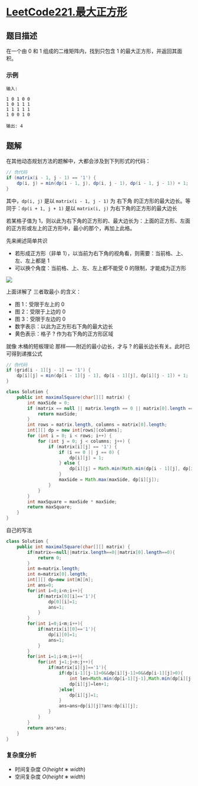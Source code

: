 # [LeetCode221.最大正方形](https://leetcode-cn.com/problems/maximal-square/)
## 题目描述
在一个由 0 和 1 组成的二维矩阵内，找到只包含 1 的最大正方形，并返回其面积。
### 示例
```
输入: 

1 0 1 0 0
1 0 1 1 1
1 1 1 1 1
1 0 0 1 0

输出: 4
```
## 题解
在其他动态规划方法的题解中，大都会涉及到下列形式的代码：
```java
// 伪代码
if (matrix(i - 1, j - 1) == '1') {
    dp(i, j) = min(dp(i - 1, j), dp(i, j - 1), dp(i - 1, j - 1)) + 1;
}
```
其中，`dp(i, j)` 是以 `matrix(i - 1, j - 1)` 为 右下角 的正方形的最大边长。等同于：`dp(i + 1, j + 1)` 是以 `matrix(i, j)` 为右下角的正方形的最大边长

若某格子值为 1，则以此为右下角的正方形的、最大边长为：上面的正方形、左面的正方形或左上的正方形中，最小的那个，再加上此格。

先来阐述简单共识

- 若形成正方形（非单 1），以当前为右下角的视角看，则需要：当前格、上、左、左上都是 1
- 可以换个角度：当前格、上、左、左上都不能受 0 的限制，才能成为正方形

![](https://picgp.oss-cn-beijing.aliyuncs.com/img/20200910210200.png)

上面详解了 三者取最小 的含义：

- 图 1：受限于左上的 0
- 图 2：受限于上边的 0
- 图 3：受限于左边的 0
- 数字表示：以此为正方形右下角的最大边长
- 黄色表示：格子 ? 作为右下角的正方形区域

就像 木桶的短板理论 那样——附近的最小边长，才与 ? 的最长边长有关。此时已可得到递推公式
```java
// 伪代码
if (grid[i - 1][j - 1] == '1') {
    dp[i][j] = min(dp[i - 1][j - 1], dp[i - 1][j], dp[i][j - 1]) + 1;
}
```
```java
class Solution {
    public int maximalSquare(char[][] matrix) {
        int maxSide = 0;
        if (matrix == null || matrix.length == 0 || matrix[0].length == 0) {
            return maxSide;
        }
        int rows = matrix.length, columns = matrix[0].length;
        int[][] dp = new int[rows][columns];
        for (int i = 0; i < rows; i++) {
            for (int j = 0; j < columns; j++) {
                if (matrix[i][j] == '1') {
                    if (i == 0 || j == 0) {
                        dp[i][j] = 1;
                    } else {
                        dp[i][j] = Math.min(Math.min(dp[i - 1][j], dp[i][j - 1]), dp[i - 1][j - 1]) + 1;
                    }
                    maxSide = Math.max(maxSide, dp[i][j]);
                }
            }
        }
        int maxSquare = maxSide * maxSide;
        return maxSquare;
    }
}
```
自己的写法
```java
class Solution {
    public int maximalSquare(char[][] matrix) {
        if(matrix==null||matrix.length==0||matrix[0].length==0){
            return 0;
        }
        int m=matrix.length;
        int n=matrix[0].length;
        int[][] dp=new int[m][n];
        int ans=0;
        for(int i=0;i<n;i++){
            if(matrix[0][i]=='1'){
                dp[0][i]=1;
                ans=1;
            }
        }
        for(int i=0;i<m;i++){
            if(matrix[i][0]=='1'){
                dp[i][0]=1;
                ans=1;
            }
        }
        for(int i=1;i<m;i++){
            for(int j=1;j<n;j++){
                if(matrix[i][j]=='1'){
                    if(dp[i-1][j-1]>0&&dp[i][j-1]>0&&dp[i-1][j]>0){
                        int len=Math.min(dp[i-1][j-1],Math.min(dp[i][j-1],dp[i-1][j]));
                        dp[i][j]=len+1;
                    }else{
                        dp[i][j]=1;
                    }
                    ans=ans>dp[i][j]?ans:dp[i][j];
                }
            }
        }
        return ans*ans;
    }  
}
```
### 复杂度分析
- 时间复杂度 $O(height∗width)$
- 空间复杂度 $O(height∗width)$
